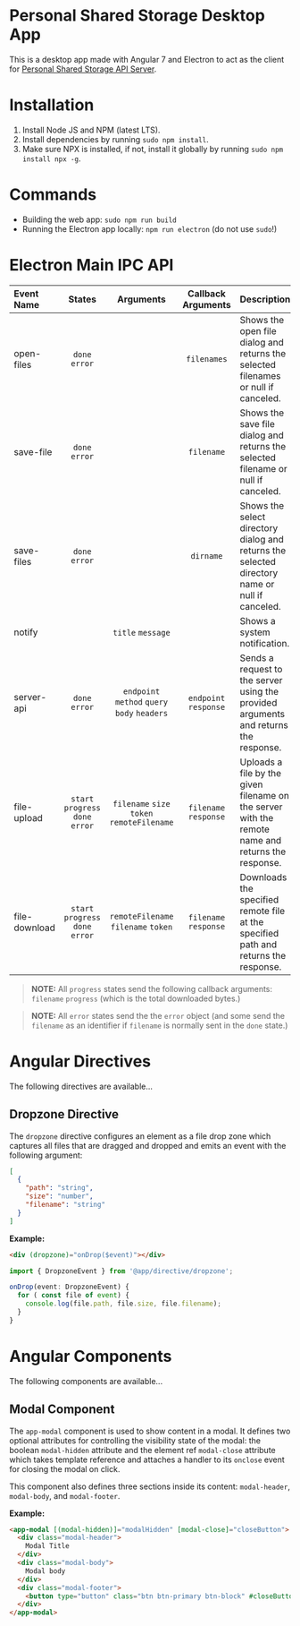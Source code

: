 # Personal Shared Storage Desktop App

This is a desktop app made with Angular 7 and Electron to act as the client for [Personal Shared Storage API Server](https://github.com/ramtinsoltani/pss-api-server).

# Installation

  1. Install Node JS and NPM (latest LTS).
  2. Install dependencies by running `sudo npm install`.
  3. Make sure NPX is installed, if not, install it globally by running `sudo npm install npx -g`.

# Commands

  - Building the web app: `sudo npm run build`
  - Running the Electron app locally: `npm run electron` (do not use `sudo`!)

# Electron Main IPC API

| Event Name | States | Arguments | Callback Arguments | Description |
|:-----------|:------:|:---------:|:--------:|:------------|
| open-files | `done` `error` | | `filenames` | Shows the open file dialog and returns the selected filenames or null if canceled. |
| save-file | `done` `error` | | `filename` | Shows the save file dialog and returns the selected filename or null if canceled. |
| save-files | `done` `error` | | `dirname` | Shows the select directory dialog and returns the selected directory name or null if canceled. |
| notify | | `title` `message` | | Shows a system notification. |
| server-api | `done` `error` | `endpoint` `method` `query` `body` `headers` | `endpoint` `response` | Sends a request to the server using the provided arguments and returns the response. |
| file-upload | `start` `progress` `done` `error` | `filename` `size` `token` `remoteFilename` | `filename` `response` | Uploads a file by the given filename on the server with the remote name and returns the response. |
| file-download | `start` `progress` `done` `error` | `remoteFilename` `filename` `token` | `filename` `response` | Downloads the specified remote file at the specified path and returns the response. |

> **NOTE:** All `progress` states send the following callback arguments: `filename` `progress` (which is the total downloaded bytes.)

> **NOTE:** All `error` states send the the `error` object (and some send the `filename` as an identifier if `filename` is normally sent in the `done` state.)

# Angular Directives

The following directives are available...

## Dropzone Directive

The `dropzone` directive configures an element as a file drop zone which captures all files that are dragged and dropped and emits an event with the following argument:

```json
[
  {
    "path": "string",
    "size": "number",
    "filename": "string"
  }
]
```

**Example:**

```html
<div (dropzone)="onDrop($event)"></div>
```

```ts
import { DropzoneEvent } from '@app/directive/dropzone';

onDrop(event: DropzoneEvent) {
  for ( const file of event) {
    console.log(file.path, file.size, file.filename);
  }
}
```

# Angular Components

The following components are available...

## Modal Component

The `app-modal` component is used to show content in a modal. It defines two optional attributes for controlling the visibility state of the modal: the boolean `modal-hidden` attribute and the element ref `modal-close` attribute which takes template reference and attaches a handler to its `onclose` event for closing the modal on click.

This component also defines three sections inside its content: `modal-header`, `modal-body`, and `modal-footer`.

**Example:**

```html
<app-modal [(modal-hidden)]="modalHidden" [modal-close]="closeButton">
  <div class="modal-header">
    Modal Title
  </div>
  <div class="modal-body">
    Modal body
  </div>
  <div class="modal-footer">
    <button type="button" class="btn btn-primary btn-block" #closeButton>Ok</button>
  </div>
</app-modal>
```
